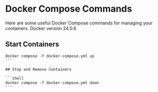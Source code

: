 # Docker Compose Commands

Here are some useful Docker Compose commands for managing your containers. Docker version 24.0.6

## Start Containers

```shell
docker compose -f docker-compose.yml up
'''

## Stop and Remove Containers

```shell
docker compose -f docker-compose.yml down
'''